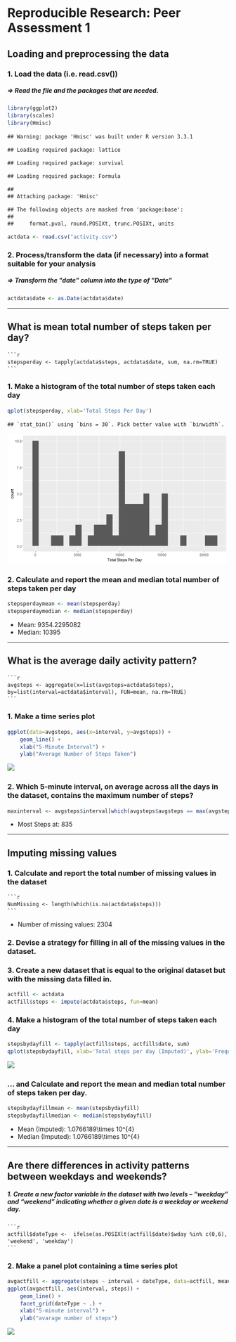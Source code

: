 # Reproducible Research: Peer Assessment 1



## Loading and preprocessing the data
### 1. Load the data (i.e. read.csv())
##### => Read the file and the packages that are needed.

```r
library(ggplot2)
library(scales)
library(Hmisc)
```

```
## Warning: package 'Hmisc' was built under R version 3.3.1
```

```
## Loading required package: lattice
```

```
## Loading required package: survival
```

```
## Loading required package: Formula
```

```
## 
## Attaching package: 'Hmisc'
```

```
## The following objects are masked from 'package:base':
## 
##     format.pval, round.POSIXt, trunc.POSIXt, units
```

```r
actdata <- read.csv("activity.csv")
```
### 2. Process/transform the data (if necessary) into a format suitable for your analysis
##### => Transform the "date" column into the type of "Date"

```r
actdata$date <- as.Date(actdata$date)
```

-----

## What is mean total number of steps taken per day?
    
    ```r
    stepsperday <- tapply(actdata$steps, actdata$date, sum, na.rm=TRUE)
    ```

### 1. Make a histogram of the total number of steps taken each day

```r
qplot(stepsperday, xlab='Total Steps Per Day')
```

```
## `stat_bin()` using `bins = 30`. Pick better value with `binwidth`.
```

![](https://github.com/LuoGuoFong/RepData_PeerAssessment1/blob/master/figure/unnamed-chunk-5-1.png)<!-- -->

### 2. Calculate and report the mean and median total number of steps taken per day

```r
stepsperdaymean <- mean(stepsperday)
stepsperdaymedian <- median(stepsperday)
```
* Mean: 9354.2295082
* Median:  10395

-----
    
## What is the average daily activity pattern?
    
    ```r
    avgsteps <- aggregate(x=list(avgsteps=actdata$steps), by=list(interval=actdata$interval), FUN=mean, na.rm=TRUE)
    ```

### 1. Make a time series plot

```r
ggplot(data=avgsteps, aes(x=interval, y=avgsteps)) +
    geom_line() +
    xlab("5-Minute Interval") +
    ylab("Average Number of Steps Taken") 
```

![](RepData_PeerAssessment1/figure/unnamed-chunk-8-1.png)<!-- -->

### 2. Which 5-minute interval, on average across all the days in the dataset, contains the maximum number of steps?

```r
maxinterval <- avgsteps$interval[which(avgsteps$avgsteps == max(avgsteps$avgsteps))]
```

* Most Steps at: 835

----
    
## Imputing missing values
### 1. Calculate and report the total number of missing values in the dataset 
    
    ```r
    NumMissing <- length(which(is.na(actdata$steps)))
    ```

* Number of missing values: 2304

### 2. Devise a strategy for filling in all of the missing values in the dataset.
### 3. Create a new dataset that is equal to the original dataset but with the missing data filled in.

```r
actfill <- actdata
actfill$steps <- impute(actdata$steps, fun=mean)
```


### 4. Make a histogram of the total number of steps taken each day 

```r
stepsbydayfill <- tapply(actfill$steps, actfill$date, sum)
qplot(stepsbydayfill, xlab='Total steps per day (Imputed)', ylab='Frequency using binwith 500', binwidth=500)
```

![](RepData_PeerAssessment1/figure/unnamed-chunk-12-1.png)<!-- -->

### ... and Calculate and report the mean and median total number of steps taken per day. 

```r
stepsbydayfillmean <- mean(stepsbydayfill)
stepsbydayfillmedian <- median(stepsbydayfill)
```
* Mean (Imputed): 1.0766189\times 10^{4}
* Median (Imputed):  1.0766189\times 10^{4}


----
    
## Are there differences in activity patterns between weekdays and weekends?
##### 1. Create a new factor variable in the dataset with two levels – “weekday” and “weekend” indicating whether a given date is a weekday or weekend day.
    
    
    ```r
    actfill$dateType <-  ifelse(as.POSIXlt(actfill$date)$wday %in% c(0,6), 'weekend', 'weekday')
    ```

### 2. Make a panel plot containing a time series plot


```r
avgactfill <- aggregate(steps ~ interval + dateType, data=actfill, mean)
ggplot(avgactfill, aes(interval, steps)) + 
    geom_line() + 
    facet_grid(dateType ~ .) +
    xlab("5-minute interval") + 
    ylab("avarage number of steps")
```

![](RepData_PeerAssessment1/figure/unnamed-chunck-15-1.png)<!-- -->
